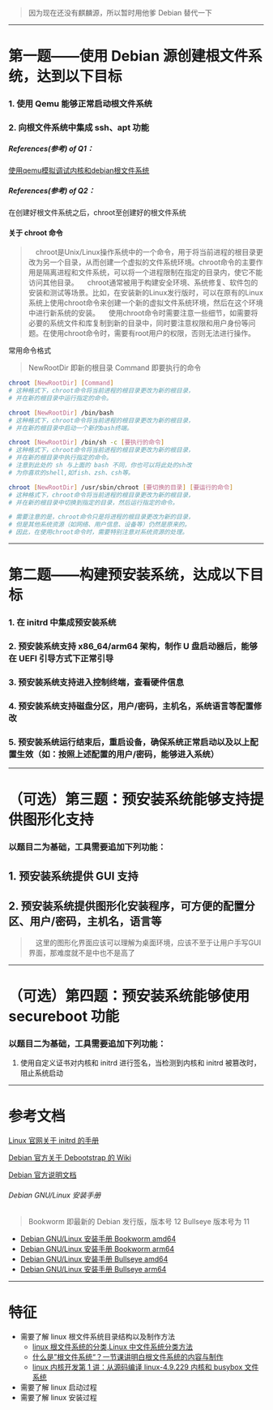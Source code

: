> 因为现在还没有麒麟源，所以暂时用他爹 Debian 替代一下

---

# 第一题——使用 Debian 源创建根文件系统，达到以下目标

### 1. 使用 Qemu 能够正常启动根文件系统

### 2. 向根文件系统中集成 ssh、apt 功能

##### References(参考) of Q1：

[使用qemu模拟调试内核和debian根文件系统](https://www.bbsmax.com/A/WpdK7VrodV/)

##### References(参考) of Q2：

在创建好根文件系统之后，chroot至创建好的根文件系统

#### **关于 chroot 命令**

> &emsp;chroot是Unix/Linux操作系统中的一个命令，用于将当前进程的根目录更改为另一个目录，从而创建一个虚拟的文件系统环境。chroot命令的主要作用是隔离进程和文件系统，可以将一个进程限制在指定的目录内，使它不能访问其他目录。
> &emsp;chroot通常被用于构建安全环境、系统修复、软件包的安装和测试等场景。比如，在安装新的Linux发行版时，可以在原有的Linux系统上使用chroot命令来创建一个新的虚拟文件系统环境，然后在这个环境中进行新系统的安装。
> &emsp;使用chroot命令时需要注意一些细节，如需要将必要的系统文件和库复制到新的目录中，同时要注意权限和用户身份等问题。在使用chroot命令时，需要有root用户的权限，否则无法进行操作。

常用命令格式

> NewRootDir 即新的根目录
> Command 即要执行的命令

```bash
chroot [NewRootDir] [Command]
# 这种格式下，chroot命令将当前进程的根目录更改为新的根目录，
# 并在新的根目录中运行指定的命令。

chroot [NewRootDir] /bin/bash
# 这种格式下，chroot命令将当前进程的根目录更改为新的根目录，
# 并在新的根目录中启动一个新的bash终端。

chroot [NewRootDir] /bin/sh -c [要执行的命令]
# 这种格式下，chroot命令将当前进程的根目录更改为新的根目录，
# 并在新的根目录中执行指定的命令。
# 注意到此处的 sh 与上面的 bash 不同，你也可以将此处的sh改
# 为你喜欢的shell,如fish、zsh、csh等。

chroot [NewRootDir] /usr/sbin/chroot [要切换的目录] [要运行的命令]
# 这种格式下，chroot命令将当前进程的根目录更改为新的根目录，
# 并在新的根目录中切换到指定的目录，然后运行指定的命令。

# 需要注意的是，chroot命令只是将进程的根目录更改为新的目录，
# 但是其他系统资源（如网络、用户信息、设备等）仍然是原来的。
# 因此，在使用chroot命令时，需要特别注意对系统资源的处理。
```

---

# 第二题——构建预安装系统，达成以下目标

### 1. 在 initrd 中集成预安装系统

### 2. 预安装系统支持 x86_64/arm64 架构，制作 U 盘启动器后，能够在 UEFI 引导方式下正常引导

### 3. 预安装系统支持进入控制终端，查看硬件信息

### 4. 预安装系统支持磁盘分区，用户/密码，主机名，系统语言等配置修改

### 5. 预安装系统运行结束后，重启设备，确保系统正常启动以及以上配置生效（如：按照上述配置的用户/密码，能够进入系统）

---

# （可选）第三题：预安装系统能够支持提供图形化支持

### 以题目二为基础，工具需要追加下列功能：

## 1. 预安装系统提供 GUI 支持

## 2. 预安装系统提供图形化安装程序，可方便的配置分区、用户/密码，主机名，语言等

> &emsp;这里的图形化界面应该可以理解为桌面环境，应该不至于让用户手写GUI界面，那难度就不是中也不是高了

---

# （可选）第四题：预安装系统能够使用 secureboot 功能

### 以题目二为基础，工具需要追加下列功能：

1. 使用自定义证书对内核和 initrd 进行签名，当检测到内核和 initrd 被篡改时，阻止系统启动

---

# 参考文档

[Linux 官网关于 initrd 的手册](https://www.kernel.org/doc/html/latest/admin-guide/initrd.html)

[Debian 官方关于 Debootstrap 的 Wiki](https://wiki.debian.org/Debootstrap)

[Debian 官方说明文档](https://www.debian.org/doc/index.zh-cn.html)

###### Debian GNU/Linux 安装手册

> Bookworm 即最新的 Debian 发行版，版本号 12
> Bullseye 版本号为 11

- [Debian GNU/Linux 安装手册 Bookworm amd64](https://www.debian.org/releases/bookworm/amd64/index.zh-cn.html)
- [Debian GNU/Linux 安装手册 Bookworm arm64](https://www.debian.org/releases/bookworm/arm64/index.zh-cn.html)
- [Debian GNU/Linux 安装手册 Bullseye amd64](https://www.debian.org/releases/bullseye/amd64/index.zh-cn.html)
- [Debian GNU/Linux 安装手册 Bullseye arm64](https://www.debian.org/releases/bullseye/arm64/index.zh-cn.html)

---

# 特征

- 需要了解 linux 根文件系统目录结构以及制作方法
  - [linux 根文件系统的分类,Linux 中文件系统分类方法](https://blog.csdn.net/weixin_42099151/article/details/116870301)
  - [什么是”根文件系统“？一节课讲明白根文件系统的内容与制作](https://www.bilibili.com/video/BV1UD4y1q7pt/?spm_id_from=333.337.search-card.all.click&vd_source=e4cb7ef37d816fd7e84f261ab447a94e)
  - [linux 内核开发第 1 讲：从源码编译 linux-4.9.229 内核和 busybox 文件系统](https://www.bilibili.com/video/BV1Vo4y117Xx/?spm_id_from=333.788&vd_source=e4cb7ef37d816fd7e84f261ab447a94e)
- 需要了解 linux 启动过程
- 需要了解 linux 安装过程
